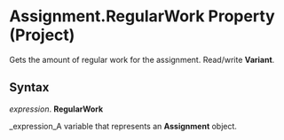 
# Assignment.RegularWork Property (Project)

Gets the amount of regular work for the assignment. Read/write  **Variant**.


## Syntax

 _expression_. **RegularWork**

 _expression_A variable that represents an  **Assignment** object.


